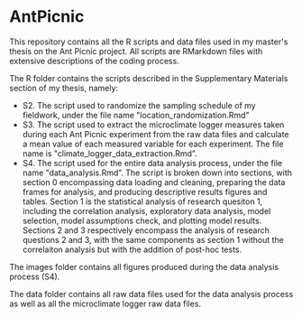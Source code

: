 # AntPicnic
This repository contains all the R scripts and data files used in my master's thesis on the Ant Picnic project. All scripts are RMarkdown files with extensive descriptions of the coding process.  

The R folder contains the scripts described in the Supplementary Materials section of my thesis, namely:  

* S2. The script used to randomize the sampling schedule of my fieldwork, under the file name "location_randomization.Rmd"  
* S3. The script used to extract the microclimate logger measures taken during each Ant Picnic experiment from the raw data files and calculate a mean value of each measured variable for each experiment. The file name is "climate_logger_data_extraction.Rmd”.  
* S4. The script used for the entire data analysis process, under the file name "data_analysis.Rmd”. The script is broken down into sections, with section 0 encompassing data loading and cleaning, preparing the data frames for analysis, and producing descriptive results figures and tables. Section 1 is the statistical analysis of research quesiton 1, including the correlation analysis, exploratory data analysis, model selection, model assumptions check, and plotting model results. Sections 2 and 3 respectively encompass the analysis of research questions 2 and 3, with the same components as section 1 without the correlaiton analysis but with the addition of post-hoc tests.  


The images folder contains all figures produced during the data analysis process (S4). 

The data folder contains all raw data files used for the data analysis process as well as all the microclimate logger raw data files.
